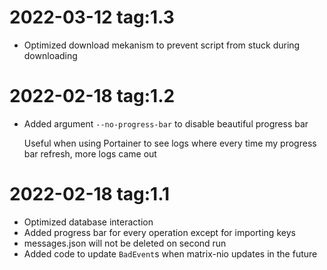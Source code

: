 # 2022-03-12 tag:1.3
* Optimized download mekanism to prevent script from stuck during downloading

# 2022-02-18 tag:1.2
* Added argument ```--no-progress-bar``` to disable beautiful progress bar
  
  Useful when using Portainer to see logs where every time my progress bar refresh, more logs came out

# 2022-02-18 tag:1.1
* Optimized database interaction
* Added progress bar for every operation except for importing keys
* messages.json will not be deleted on second run
* Added code to update ```BadEvent```s when matrix-nio updates in the future